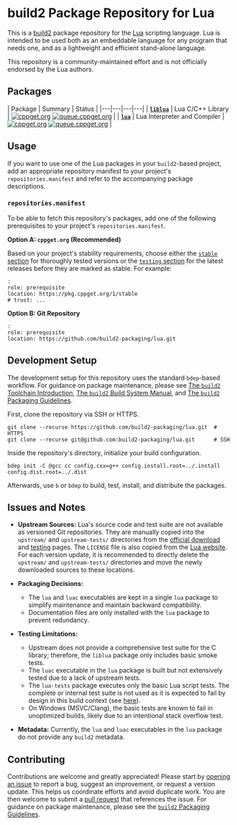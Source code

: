 # build2 Package Repository for Lua

This is a [build2](https://build2.org) package repository for the [Lua](https://lua.org/home.html) scripting language.
Lua is intended to be used both as an embeddable language for any program that needs one, and as a lightweight and efficient stand-alone language.

This repository is a community-maintained effort and is not officially endorsed by the Lua authors.

## Packages

| Package | Summary | Status |
|---|---|---|---|
| **[`liblua`](liblua/PACKAGE-README.md)** | Lua C/C++ Library | [![cppget.org](https://img.shields.io/website/https/cppget.org/liblua.svg?down_message=offline&label=cppget.org&style=for-the-badge&up_color=blue&up_message=online)](https://cppget.org/liblua) [![queue.cppget.org](https://img.shields.io/website/https/queue.cppget.org/liblua.svg?down_message=empty&down_color=blue&label=queue.cppget.org&style=for-the-badge&up_color=orange&up_message=running)](https://queue.cppget.org/liblua) |
| **[`lua`](lua/PACKAGE-README.md)** | Lua Interpreter and Compiler | [![cppget.org](https://img.shields.io/website/https/cppget.org/lua.svg?down_message=offline&label=cppget.org&style=for-the-badge&up_color=blue&up_message=online)](https://cppget.org/lua) [![queue.cppget.org](https://img.shields.io/website/https/queue.cppget.org/lua.svg?down_message=empty&down_color=blue&label=queue.cppget.org&style=for-the-badge&up_color=orange&up_message=running)](https://queue.cppget.org/lua) |

## Usage
If you want to use one of the Lua packages in your `build2`-based project, add an appropriate repository manifest to your project's `repositories.manifest` and refer to the accompanying package descriptions.

### `repositories.manifest`
To be able to fetch this repository's packages, add one of the following prerequisites to your project's `repositories.manifest`.

**Option A: `cppget.org` (Recommended)**

Based on your project's stability requirements, choose either the [`stable` section](https://cppget.org/?about#pkg%3Acppget.org%2Fstable) for thoroughly tested versions or the [`testing` section](https://cppget.org/?about#pkg%3Acppget.org%2Ftesting) for the latest releases before they are marked as stable.
For example:

    :
    role: prerequisite
    location: https://pkg.cppget.org/1/stable
    # trust: ...

**Option B: Git Repository**

    :
    role: prerequisite
    location: https://github.com/build2-packaging/lua.git

## Development Setup
The development setup for this repository uses the standard `bdep`-based workflow.
For guidance on package maintenance, please see [The `build2` Toolchain Introduction](https://build2.org/build2-toolchain/doc/build2-toolchain-intro.xhtml), [The `build2` Build System Manual](https://build2.org/build2/doc/build2-build-system-manual.xhtml), and [The `build2` Packaging Guidelines](https://build2.org/build2-toolchain/doc/build2-toolchain-packaging.xhtml).

First, clone the repository via SSH or HTTPS.

    git clone --recurse https://github.com/build2-packaging/lua.git  # HTTPS
    git clone --recurse git@github.com:build2-packaging/lua.git      # SSH

Inside the repository's directory, initialize your build configuration.

    bdep init -C @gcc cc config.cxx=g++ config.install.root=../.install config.dist.root=../.dist

Afterwards, use `b` or `bdep` to build, test, install, and distribute the packages.

## Issues and Notes
- **Upstream Sources:** Lua's source code and test suite are not available as versioned Git repositories. They are manually copied into the `upstream/` and `upstream-tests/` directories from the [official download](https://lua.org/download.html) and [testing](https://www.lua.org/tests/) pages. The `LICENSE` file is also copied from the [Lua website](https://lua.org/license.html). For each version update, it is recommended to directly delete the `upstream/` and `upstream-tests/` directories and move the newly downloaded sources to these locations.

- **Packaging Decisions:**
    - The `lua` and `luac` executables are kept in a single `lua` package to simplify maintenance and maintain backward compatibility.
    - Documentation files are only installed with the `lua` package to prevent redundancy.

- **Testing Limitations:**
    - Upstream does not provide a comprehensive test suite for the C library; therefore, the `liblua` package only includes basic smoke tests.
    - The `luac` executable in the `lua` package is built but not extensively tested due to a lack of upstream tests.
    - The `lua-tests` package executes only the basic Lua script tests. The complete or internal test suite is not used as it is expected to fail by design in this build context (see [here](https://www.lua.org/tests/)).
    - On Windows (MSVC/Clang), the basic tests are known to fail in unoptimized builds, likely due to an intentional stack overflow test.

- **Metadata:** Currently, the `lua` and `luac` executables in the `lua` package do not provide any `build2` metadata.

## Contributing
Contributions are welcome and greatly appreciated!
Please start by [opening an issue](https://github.com/build2-packaging/lua/issues) to report a bug, suggest an improvement, or request a version update.
This helps us coordinate efforts and avoid duplicate work.
You are then welcome to submit a [pull request](https://github.com/build2-packaging/lua/pulls) that references the issue.
For guidance on package maintenance, please see the [`build2` Packaging Guidelines](https://build2.org/build2-toolchain/doc/build2-toolchain-packaging.xhtml).
